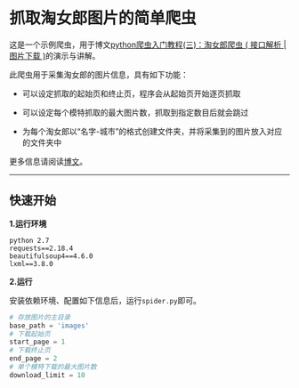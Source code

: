 # 抓取淘女郎图片的简单爬虫

这是一个示例爬虫，用于博文[python爬虫入门教程(三)：淘女郎爬虫 ( 接口解析 | 图片下载 )](https://blog.csdn.net/aaronjny/article/details/80291997)的演示与讲解。

此爬虫用于采集淘女郎的图片信息，具有如下功能：

- 可以设定抓取的起始页和终止页，程序会从起始页开始逐页抓取

- 可以设定每个模特抓取的最大图片数，抓取到指定数目后就会跳过

- 为每个淘女郎以“名字-城市”的格式创建文件夹，并将采集到的图片放入对应的文件夹中

更多信息请阅读[博文](https://blog.csdn.net/aaronjny/article/details/80291997)。

********************************

## 快速开始

**1.运行环境**

```
python 2.7
requests==2.18.4
beautifulsoup4==4.6.0
lxml==3.8.0
```

**2.运行**

安装依赖环境、配置如下信息后，运行`spider.py`即可。

```python
# 存放图片的主目录
base_path = 'images'
# 下载起始页
start_page = 1
# 下载终止页
end_page = 2
# 单个模特下载的最大图片数
download_limit = 10
```